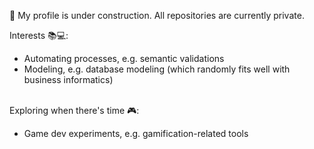 🚧 My profile is under construction. All repositories are currently private.

Interests 📚💻:
* Automating processes, e.g. semantic validations
* Modeling, e.g. database modeling (which randomly fits well with business informatics) <br><br>

Exploring when there's time 🎮:
* Game dev experiments, e.g. gamification-related tools
